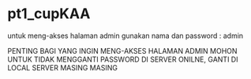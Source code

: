 # pt1_cupKAA

untuk meng-akses halaman admin gunakan nama dan password : admin

PENTING BAGI YANG INGIN MENG-AKSES HALAMAN ADMIN
MOHON UNTUK TIDAK MENGGANTI PASSWORD DI SERVER ONILNE, GANTI DI LOCAL SERVER MASING MASING
